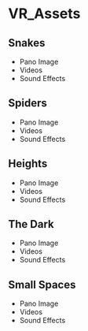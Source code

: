 # VR_Assets

## Snakes
- Pano Image
- Videos
- Sound Effects


## Spiders
- Pano Image
- Videos
- Sound Effects

## Heights
- Pano Image
- Videos
- Sound Effects


## The Dark
- Pano Image
- Videos
- Sound Effects


## Small Spaces
- Pano Image
- Videos
- Sound Effects
